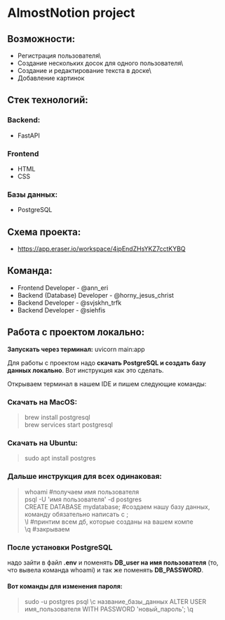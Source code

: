 # AlmostNotion project

## Возможности:
* Регистрация пользователя\
* Создание нескольких досок для одного пользователя\
* Создание и редактирование текста в доске\
* Добавление картинок

## Стек технологий:
### Backend:
   * FastAPI

### Frontend
* HTML
* CSS

### Базы данных:
* PostgreSQL

## Cхема проекта:
* https://app.eraser.io/workspace/4ipEndZHsYKZ7cctKYBQ

## Команда:
* Frontend Developer - @ann_eri
* Backend (Database) Developer - @horny_jesus_christ
* Backend Developer - @svjskhn_trfk
* Backend Developer - @siehfis


## Работа с проектом локально:
**Запускать через терминал:** 
uvicorn main:app 

Для работы с проектом надо **скачать PostgreSQL и создать базу данных локально**. Вот инструкция как это сделать.

Открываем терминал в нашем IDE и пишем следующие команды:

### Скачать на MacOS:
> brew install postgresql\
> brew services start postgresql

### Скачать на Ubuntu:
> sudo apt install postgres

### Дальше инструкция для всех одинаковая:
>whoami #получаем имя пользователя\
>psql -U 'имя пользователя' -d postgres\
>CREATE DATABASE mydatabase; #создаем нашу базу данных, команду обязательно написать с ;\
>\l #принтим всем дб, которые созданы на вашем компе\
>\q #закрываем


### После установки PostgreSQL 
надо зайти в файл **.env** и поменять **DB_user на имя пользователя** (то, что вывела команда whoami) и так же поменять **DB_PASSWORD**. 

#### Вот команды для изменения пароля:
> sudo -u postgres psql
> \c название_базы_данных
> ALTER USER имя_пользователя WITH PASSWORD 'новый_пароль';
> \q
